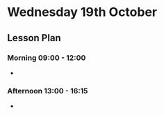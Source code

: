 # Wednesday 19th October

## Lesson Plan

### Morning 09:00 - 12:00

+ 

### Afternoon 13:00 - 16:15

+ 
